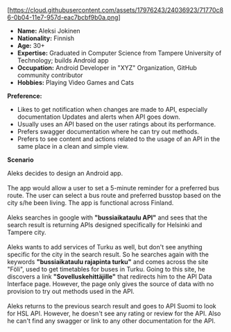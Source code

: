 [https://cloud.githubusercontent.com/assets/17976243/24036923/71770c86-0b04-11e7-957d-eac7bcbf9b0a.png]



* **Name:** Aleksi Jokinen
* **Nationality:** Finnish
* **Age:** 30+
* **Expertise:** Graduated in Computer Science from Tampere University of Technology; builds Android app
* **Occupation:** Android Developer in "XYZ" Organization, GitHub community contributor
* **Hobbies:** Playing Video Games and Cats

**Preference:**

* Likes to get notification when changes are made to API, especially documentation Updates and alerts when API goes down.
* Usually uses an API based on the user ratings about its performance.
* Prefers swagger documentation where he can try out methods.
* Prefers to see content and actions related to the usage of an API in the same place in a clean and simple view.


**Scenario**


Aleks decides to design an Android app.
<br></br>
The app would allow a user to set a 5-minute reminder for a preferred bus route. The user can select a bus route and preferred busstop based on the city s/he been living. The app is functional across Finland.
<br></br>
Aleks searches in google with **"bussiaikataulu API"** and sees that the search result is returning APIs designed specifically for Helsinki and Tampere city.
<br></br>
Aleks wants to add services of Turku as well, but don't see anything specific for the city in the search result.
So he searches again with the keywords **"bussiaikataulu rajapinta turku"** and comes across the site "Föli", used to get timetables for buses in Turku.
Going to this site, he discovers a link **"Sovelluskehittäjille"** that redirects him to the API Data Interface page.
However, the page only gives the source of data with no provision to try out methods used in the API.
<br></br>
Aleks returns to the previous search result and goes to API Suomi to look for HSL API. However, he doesn't see any rating or review for the API. Also he can't find any swagger or link to any other documentation for the API.
